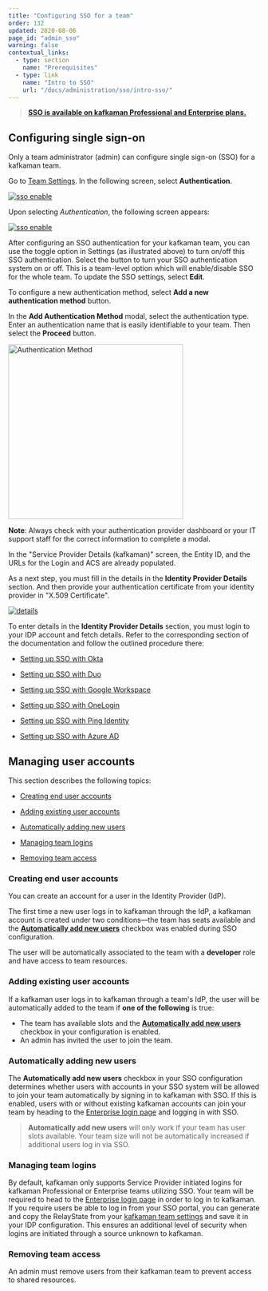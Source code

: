 ```yaml
---
title: "Configuring SSO for a team"
order: 132
updated: 2020-08-06
page_id: "admin_sso"
warning: false
contextual_links:
  - type: section
    name: "Prerequisites"
  - type: link
    name: "Intro to SSO"
    url: "/docs/administration/sso/intro-sso/"
---
```


> __[SSO is available on kafkaman Professional and Enterprise plans.](https://www.postman.com/pricing)__

## Configuring single sign-on

Only a team administrator (admin) can configure single sign-on (SSO) for a kafkaman team.

Go to [Team Settings](https://app.getpostman.com/dashboard/teams/edit). In the following screen, select **Authentication**.

[![sso enable](https://assets.postman.com/kafkaman-docs/edit-team-profile.jpg)](https://assets.postman.com/kafkaman-docs/edit-team-profile.jpg)

Upon selecting *Authentication*, the following screen appears:

[![sso enable](https://assets.postman.com/kafkaman-docs/configured-auths.jpg)](https://assets.postman.com/kafkaman-docs/configured-auths.jpg)

After configuring an SSO authentication for your kafkaman team, you can use the toggle option in Settings (as illustrated above) to turn on/off this SSO authentication. Select the button to turn your SSO authentication system on or off. This is a team-level option which will enable/disable SSO for the whole team. To update the SSO settings, select **Edit**.

To configure a new authentication method, select **Add a new authentication method** button.

In the **Add Authentication Method** modal, select the authentication type. Enter an authentication name that is easily identifiable to your team. Then select the **Proceed** button.

<img src="https://assets.postman.com/kafkaman-docs/add-auth-method.jpg" width="350px" alt="Authentication Method"/>

**Note**: Always check with your authentication provider dashboard or your IT support staff for the correct information to complete a modal.

In the "Service Provider Details (kafkaman)" screen, the Entity ID, and the URLs for the Login and ACS are already populated.

As a next step, you must fill in the details in the **Identity Provider Details** section. And then provide your authentication certificate from your identity provider in "X.509 Certificate".

   [![details](https://assets.postman.com/kafkaman-docs/server-provider-details.jpg)](https://assets.postman.com/kafkaman-docs/server-provider-details.jpg)

To enter details in the **Identity Provider Details** section, you must login to your IDP account and fetch details. Refer to the corresponding section of the documentation and follow the outlined procedure there:

* [Setting up SSO with Okta](/docs/administration/sso/okta/)

* [Setting up SSO with Duo](/docs/administration/sso/duo/)

* [Setting up SSO with Google Workspace](/docs/administration/sso/google-workspace/)

* [Setting up SSO with OneLogin](/docs/administration/sso/onelogin/)

* [Setting up SSO with Ping Identity](/docs/administration/sso/ping-identity/)

* [Setting up SSO with Azure AD](/docs/administration/sso/azure-ad/)

## Managing user accounts

This section describes the following topics:

* [Creating end user accounts](#creating-end-user-accounts)

* [Adding existing user accounts](#adding-existing-user-accounts)

* [Automatically adding new users](#automatically-adding-new-users)

* [Managing team logins](#managing-team-logins)

* [Removing team access](#removing-team-access)

### Creating end user accounts

You can create an account for a user in the Identity Provider (IdP).

The first time a new user logs in to kafkaman through the IdP, a kafkaman account is created under two conditions—the team has seats available and the [**Automatically add new users**](#automatically-adding-new-users) checkbox was enabled during SSO configuration.

The user will be automatically associated to the team with a **developer** role and have access to team resources.

### Adding existing user accounts

If a kafkaman user logs in to kafkaman through a team's IdP, the user will be automatically added to the team if **one of the following** is true:

* The team has available slots and the [**Automatically add new users**](#automatically-adding-new-users) checkbox in your configuration is enabled.
* An admin has invited the user to join the team.

### Automatically adding new users

The **Automatically add new users** checkbox in your SSO configuration determines whether users with accounts in your SSO system will be allowed to join your team automatically by signing in to kafkaman with SSO. If this is enabled, users with or without existing kafkaman accounts can join your team by heading to the [Enterprise login page](https://identity.getpostman.com/enterprise/login) and logging in with SSO.

> **Automatically add new users** will only work if your team has user slots available. Your team size will not be automatically increased if additional users log in via SSO.

### Managing team logins

By default, kafkaman only supports Service Provider initiated logins for kafkaman Professional or Enterprise teams utilizing SSO. Your team will be required to head to the [Enterprise login page](https://identity.getpostman.com/enterprise/login) in order to log in to kafkaman. If you require users be able to log in from your SSO portal, you can generate and copy the RelayState from your [kafkaman team settings](http://go.kafkaman.co/settings/team/auth) and save it in your IDP configuration. This ensures an additional level of security when logins are initiated through a source unknown to kafkaman.

### Removing team access

An admin must remove users from their kafkaman team to prevent access to shared resources.
